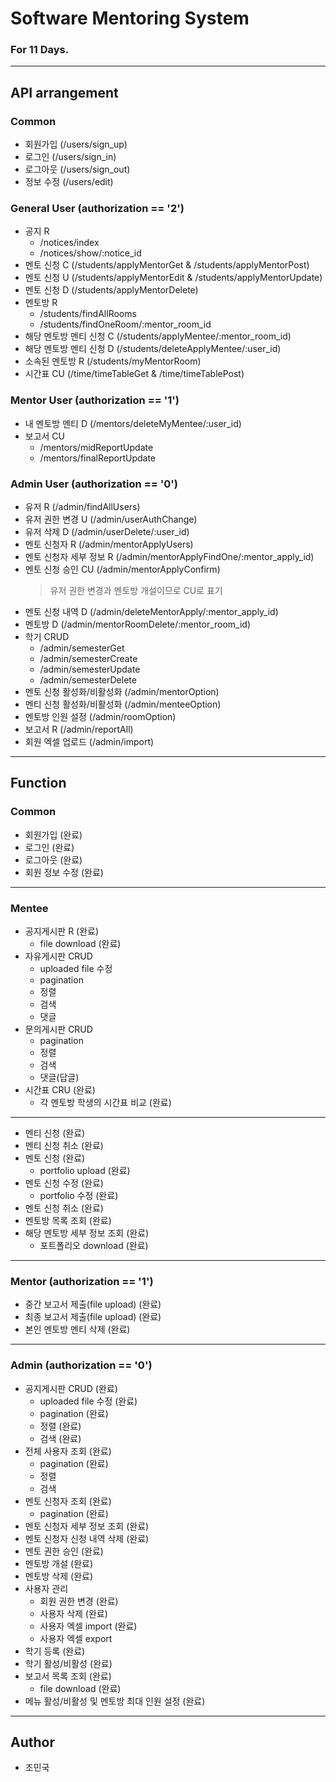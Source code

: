 # Software Mentoring System
### For 11 Days.
---

## API arrangement
### Common
* 회원가입 (/users/sign_up)
* 로그인 (/users/sign_in)
* 로그아웃 (/users/sign_out)
* 정보 수정 (/users/edit)

### General User (authorization == '2')
* 공지 R
    * /notices/index
    * /notices/show/:notice_id
* 멘토 신청 C (/students/applyMentorGet & /students/applyMentorPost)
* 멘토 신청 U (/students/applyMentorEdit & /students/applyMentorUpdate)
* 멘토 신청 D (/students/applyMentorDelete)
* 멘토방 R
    * /students/findAllRooms
    * /students/findOneRoom/:mentor_room_id
* 해당 멘토방 멘티 신청 C (/students/applyMentee/:mentor_room_id)
* 해당 멘토방 멘티 신청 D (/students/deleteApplyMentee/:user_id)
* 소속된 멘토방 R (/students/myMentorRoom)
* 시간표 CU (/time/timeTableGet & /time/timeTablePost)

### Mentor User (authorization == '1')
* 내 멘토방 멘티 D (/mentors/deleteMyMentee/:user_id)
* 보고서 CU
    * /mentors/midReportUpdate
    * /mentors/finalReportUpdate
    
### Admin User (authorization == '0')
* 유저 R (/admin/findAllUsers)
* 유저 권한 변경 U (/admin/userAuthChange)
* 유저 삭제 D (/admin/userDelete/:user_id)
* 멘토 신청자 R (/admin/mentorApplyUsers)
* 멘토 신청자 세부 정보 R (/admin/mentorApplyFindOne/:mentor_apply_id)
* 멘토 신청 승인 CU (/admin/mentorApplyConfirm)
    > 유저 권한 변경과 멘토방 개설이므로 CU로 표기
* 멘토 신청 내역 D (/admin/deleteMentorApply/:mentor_apply_id)
* 멘토방 D (/admin/mentorRoomDelete/:mentor_room_id)
* 학기 CRUD
    * /admin/semesterGet
    * /admin/semesterCreate
    * /admin/semesterUpdate
    * /admin/semesterDelete
* 멘토 신청 활성화/비활성화 (/admin/mentorOption)
* 멘티 신청 활성화/비활성화 (/admin/menteeOption)
* 멘토방 인원 설정 (/admin/roomOption)
* 보고서 R (/admin/reportAll)
* 회원 엑셀 업로드 (/admin/import)

---

## Function
### Common

* 회원가입 (완료)
* 로그인 (완료)
* 로그아웃 (완료)
* 회원 정보 수정 (완료)

---

### Mentee

* 공지게시판 R (완료)
    * file download (완료)
* 자유게시판 CRUD
    * uploaded file 수정
    * pagination
    * 정렬
    * 검색
    * 댓글  
* 문의게시판 CRUD
    * pagination
    * 정렬
    * 검색
    * 댓글(답글)  
* 시간표 CRU (완료)
    * 각 멘토방 학생의 시간표 비교 (완료)
    
---

* 멘티 신청 (완료)
* 멘티 신청 취소 (완료)
* 멘토 신청 (완료)
    * portfolio upload (완료)
* 멘토 신청 수정 (완료)
    * portfolio 수정 (완료)
* 멘토 신청 취소 (완료)
* 멘토방 목록 조회 (완료)
* 해당 멘토방 세부 정보 조회 (완료)
    * 포트폴리오 download (완료)

---

### Mentor (authorization == '1')
* 중간 보고서 제출(file upload) (완료)
* 최종 보고서 제출(file upload) (완료)
* 본인 멘토방 멘티 삭제 (완료)

---

### Admin (authorization == '0')
* 공지게시판 CRUD (완료)
    * uploaded file 수정 (완료)
    * pagination (완료)
    * 정렬 (완료)
    * 검색 (완료)
* 전체 사용자 조회 (완료)
    * pagination (완료)
    * 정렬
    * 검색   
* 멘토 신청자 조회 (완료)
    * pagination (완료)
* 멘토 신청자 세부 정보 조회 (완료)
* 멘토 신청자 신청 내역 삭제 (완료)
* 멘토 권한 승인 (완료)
* 멘토방 개설 (완료)
* 멘토방 삭제 (완료)
* 사용자 관리
    * 회원 권한 변경 (완료)
    * 사용자 삭제 (완료)
    * 사용자 엑셀 import (완료)
    * 사용자 엑셀 export
* 학기 등록 (완료)
* 학기 활성/비활성 (완료)
* 보고서 목록 조회 (완료)
    * file download (완료)
* 메뉴 활성/비활성 및 멘토방 최대 인원 설정 (완료)

---

## Author
* 조민국